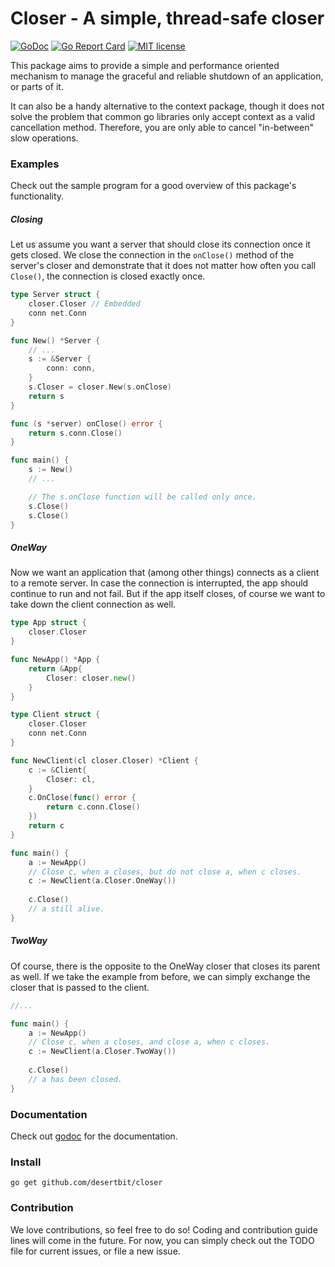 # Closer - A simple, thread-safe closer

[![GoDoc](https://godoc.org/github.com/desertbit/closer?status.svg)](https://godoc.org/github.com/desertbit/closer)
[![Go Report Card](https://goreportcard.com/badge/github.com/desertbit/closer)](https://goreportcard.com/report/github.com/desertbit/closer)
[![MIT license](https://img.shields.io/github/license/desertbit/closer.svg)](https://opensource.org/licenses/MIT)

This package aims to provide a simple and performance oriented mechanism to manage the graceful and reliable shutdown of an application, or parts of it.  

It can also be a handy alternative to the context package, though it does not solve the problem that common go libraries only accept context as a valid cancellation method. Therefore, you are only able to cancel "in-between" slow operations.

### Examples
Check out the sample program for a good overview of this package's functionality.
##### Closing
Let us assume you want a server that should close its connection once it gets closed. We close the connection in the `onClose()` method of the server's closer and demonstrate that it does not matter how often you call `Close()`, the connection is closed exactly once.

```go
type Server struct {
    closer.Closer // Embedded
    conn net.Conn
}

func New() *Server {
    // ...
    s := &Server {
        conn: conn,
    }
    s.Closer = closer.New(s.onClose)
    return s
}

func (s *server) onClose() error {
    return s.conn.Close()
}

func main() {
    s := New()
    // ...

    // The s.onClose function will be called only once.
    s.Close()
    s.Close()
}
```
##### OneWay
Now we want an application that (among other things) connects as a client to a remote server. In case the connection is interrupted, the app should continue to run and not fail. But if the app itself closes, of course we want to take down the client connection as well.
```go
type App struct {
    closer.Closer
}

func NewApp() *App {
    return &App{
        Closer: closer.new()
    }
}

type Client struct {
    closer.Closer
    conn net.Conn
}

func NewClient(cl closer.Closer) *Client {
    c := &Client{
        Closer: cl,
    }
    c.OnClose(func() error {
        return c.conn.Close()
    })
    return c
}

func main() {
    a := NewApp()
    // Close c, when a closes, but do not close a, when c closes.
    c := NewClient(a.Closer.OneWay())
    
    c.Close()
    // a still alive.
}
```
##### TwoWay
Of course, there is the opposite to the OneWay closer that closes its parent as well. If we take the example from before, we can simply exchange the closer that is passed to the client.
```go
//...

func main() {
    a := NewApp()
    // Close c, when a closes, and close a, when c closes.
    c := NewClient(a.Closer.TwoWay())
    
    c.Close()
    // a has been closed.
}
```
### Documentation
Check out [godoc](https://godoc.org/github.com/desertbit/closer) for the documentation.
### Install
`go get github.com/desertbit/closer`
### Contribution
We love contributions, so feel free to do so! Coding and contribution guide lines will come in the future. For now, you can simply check out the TODO file for current issues, or file a new issue.